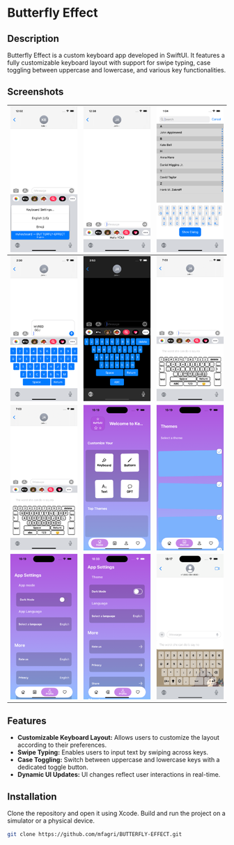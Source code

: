 # Butterfly Effect

## Description

Butterfly Effect is a custom keyboard app developed in SwiftUI. It features a fully customizable keyboard layout with support for swipe typing, case toggling between uppercase and lowercase, and various key functionalities.

## Screenshots

| ![Screenshot 1](screens/Simulator%20Screen%20Shot%20-%20iPhone%2012%20-%202024-07-02%20at%2000.02.51.png) | ![Screenshot 2](screens/Simulator%20Screen%20Shot%20-%20iPhone%2012%20-%202024-07-02%20at%2000.38.37.png) | ![Screenshot 3](screens/Simulator%20Screen%20Shot%20-%20iPhone%2012%20-%202024-07-02%20at%2001.04.01.png) |
|:--:|:--:|:--:|
| ![Screenshot 4](screens/Simulator%20Screen%20Shot%20-%20iPhone%2012%20-%202024-07-02%20at%2002.30.59.png) | ![Screenshot 5](screens/Simulator%20Screen%20Shot%20-%20iPhone%2012%20-%202024-07-02%20at%2003.53.56.png) | ![Screenshot 6](screens/Simulator%20Screen%20Shot%20-%20iPhone%2011%20-%202024-07-03%20at%2007.03.13.png) |
| ![Screenshot 7](screens/Simulator%20Screen%20Shot%20-%20iPhone%2011%20-%202024-07-03%20at%2007.03.22.png) | ![Screenshot 8](screens/Simulator%20Screenshot%20-%20iPhone%2015%20-%202024-07-11%20at%2016.19.33.png) | ![Screenshot 9](screens/Simulator%20Screenshot%20-%20iPhone%2015%20-%202024-07-11%20at%2016.19.36.png) |
| ![Screenshot 10](screens/Simulator%20Screenshot%20-%20iPhone%2015%20-%202024-07-11%20at%2016.19.40.png) | ![Screenshot 11](screens/Simulator%20Screenshot%20-%20iPhone%2015%20-%202024-07-11%20at%2018.33.31.png) | ![Screenshot 12](screens/Simulator%20Screenshot%20-%20iPhone%2015%20-%202024-07-15%20at%2018.17.38.png) |

## Features

- **Customizable Keyboard Layout:** Allows users to customize the layout according to their preferences.
- **Swipe Typing:** Enables users to input text by swiping across keys.
- **Case Toggling:** Switch between uppercase and lowercase keys with a dedicated toggle button.
- **Dynamic UI Updates:** UI changes reflect user interactions in real-time.

## Installation

Clone the repository and open it using Xcode. Build and run the project on a simulator or a physical device.

```bash
git clone https://github.com/mfagri/BUTTERFLY-EFFECT.git
